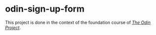 # odin-sign-up-form

This project is done in the context of the foundation course of [*The Odin Project*](https://www.theodinproject.com/).

